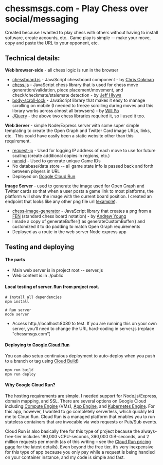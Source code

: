 # chessmsgs.com - Play Chess over social/messaging

Created because I wanted to play chess with others without having to install software, create accounts, etc.. Game play is simple -- make your move, copy and paste the URL to your opponent, etc.

## Technical details:

**Web browser-side** - all chess logic is run in the browser

* [chessboard.js](https://github.com/oakmac/chessboardjs/) - JavaScript chessboard component - by [Chris Oakman](https://twitter.com/oakmac1)
* [chess.js](https://github.com/jhlywa/chess.js) - JavaScript chess library that is used for chess move generation/validation, piece placement/movement, and check/checkmate/stalemate detection - by [Jeff Hlywa](https://twitter.com/jhlywa)
* [body-scroll-lock](https://github.com/willmcpo/body-scroll-lock) - JavaScript library that makes it easy to manage scrolling on mobile (I needed to freeze scrolling during moves and this library works across almost all browsers) - by [Will Po](https://github.com/willmcpo)
* [JQuery](https://jquery.com/) - the above two chess libraries required it, so I used it too.

**Web Server**  - simple Node/Express server with some super simple templating to create the Open Graph and Twitter Card image URLs, links, etc.  This could have easily been a static website other than this requirement.

* [request-ip](https://www.npmjs.com/package/request-ip) - Used for logging IP address of each move to use for future scaling (create additional copies in regions, etc.)
* [nanoid](https://www.npmjs.com/package/nanoid) - Used to generate unique Game IDs
* No database/data store -- all game state info is passed back and forth between players in URL
* Deployed on [Google Cloud Run](https://cloud.google.com/run?utm_campaign=CDR_grw_series_chessapp_release_120320&utm_source=external&utm_medium=web)

**Image Server** - used to generate the image used for Open Graph and Twitter cards so that when a user posts a game link to most platforms, the platform will show the image with the current board position. I created an endpoint that looks like any other png file url ([example](https://chessmsgs.com/fenimg/rn1qkbnr/ppp1pppp/8/3p4/3P2b1/2N5/PPP1PPPP/R1BQKBNR%20w%20KQkq%20-%202%203.png)).

* [chess-image-generator](https://github.com/andyruwruw/chess-image-generator) - JavaScript library that creates a png from a [FEN](https://en.wikipedia.org/wiki/Forsyth%E2%80%93Edwards_Notation) (standard chess board notation) - by [Andrew Young](https://andyruwruw.com/)
* I made a copy of generateBuffer() as generateCustomBuffer() and customized it to do padding to match Open Graph requirements
* Deployed as a route in the web server Node express app

## Testing and deploying

#### The parts
* Main web server is in project root -- server.js
* Web content is in ./public

#### Local testing of server. Run from project root.
```
# Install all dependencies
npm install

# Run server
node server
```

* Access http://localhost:8080 to test. If you are running this on your own server, you'll need to change the URL hard-coding in server.js (replace "chessmsgs.com")

#### Deploying to [Google Cloud Run](https://cloud.google.com/run?utm_campaign=CDR_grw_series_chessapp_release_120320&utm_source=external&utm_medium=web)
You can also setup continuious deployment to auto-deploy when you push to a branch or tag using [Cloud Build](https://cloud.google.com/cloud-build?utm_campaign=CDR_grw_series_chessapp_release_120320&utm_source=external&utm_medium=web))
```
npm run build
npm run deploy
```

#### Why Google Cloud Run?
The hosting requirements are simple. I needed support for Node.js/Express, domain mapping, and SSL. There are several options on Google Cloud including [Compute Engine](https://cloud.google.com/compute?utm_campaign=CDR_grw_series_chessapp_release_120320&utm_source=external&utm_medium=web) (VMs), [App Engine](https://cloud.google.com/appengine?utm_campaign=CDR_grw_series_chessapp_release_120320&utm_source=external&utm_medium=web), and [Kubernetes Engine](https://cloud.google.com/kubernetes-engine?utm_campaign=CDR_grw_series_chessapp_release_120320&utm_source=external&utm_medium=web). For this app, however, I wanted to go completely serverless, which quickly led me to Cloud Run. Cloud Run is a managed platform that enables you to run stateless containers that are invocable via web requests or Pub/Sub events. 

Cloud Run is also basically free for this type of project because the always-free-tier includes 180,000 vCPU-seconds, 360,000 GiB-seconds, and 2 million requests per month (as of this writing – see the [Cloud Run pricing page](https://cloud.google.com/run/pricing?utm_campaign=CDR_grw_series_chessapp_release_120320&utm_source=external&utm_medium=web) for the latest details). Even beyond the free tier, it’s very inexpensive for this type of app because you only pay while a request is being handled on your container instance, and my code is simple and fast.

